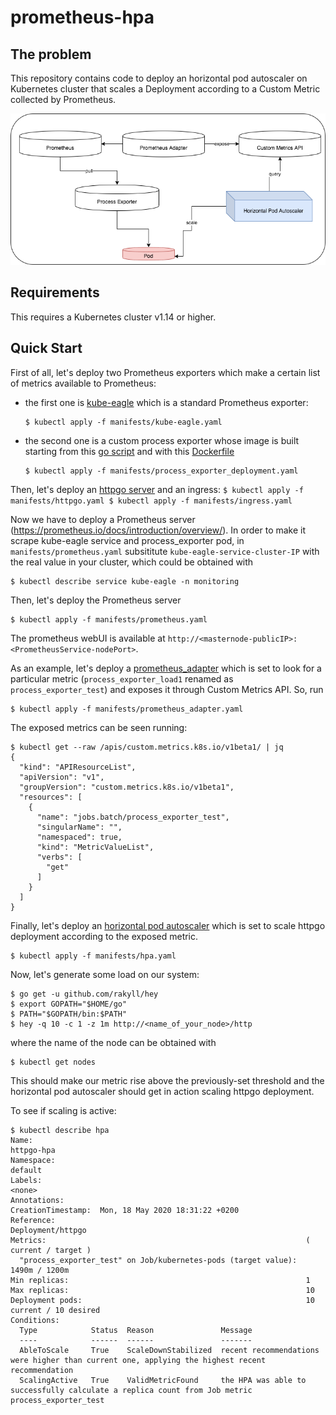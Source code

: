 # prometheus-hpa

## The problem
This repository contains code to deploy an horizontal pod autoscaler on Kubernetes cluster that scales a Deployment according to a Custom Metric collected by Prometheus.

![Overview](hpa_.png)

## Requirements
This requires a Kubernetes cluster v1.14 or higher. 

## Quick Start
First of all, let's deploy two Prometheus exporters which make a certain list of metrics available to Prometheus:
- the first one is [kube-eagle](https://github.com/cloudworkz/kube-eagle) which is a standard Prometheus exporter:
    ```
    $ kubectl apply -f manifests/kube-eagle.yaml
    ```
- the second one is a custom process exporter whose image is built starting from this [go script](process_exporter/process_exporter.go) and with this [Dockerfile](process_exporter/Dockerfile)
    ```
    $ kubectl apply -f manifests/process_exporter_deployment.yaml
    ```

Then, let's deploy an [httpgo server](httpgo/httpgo.yaml) and an ingress:
    ```
    $ kubectl apply -f manifests/httpgo.yaml
    $ kubectl apply -f manifests/ingress.yaml
    ```

Now we have to deploy a Prometheus server (https://prometheus.io/docs/introduction/overview/).
In order to make it scrape kube-eagle service and process_exporter pod, in ```manifests/prometheus.yaml``` subsititute ```kube-eagle-service-cluster-IP``` with the real value in your cluster, which could be obtained with 
```
$ kubectl describe service kube-eagle -n monitoring
```
Then, let's deploy the Prometheus server
```
$ kubectl apply -f manifests/prometheus.yaml
```

The prometheus webUI is available at ```http://<masternode-publicIP>:<PrometheusService-nodePort>```.

As an example, let's deploy a [prometheus_adapter](https://github.com/DirectXMan12/k8s-prometheus-adapter) which is set to look for a particular metric (```process_exporter_load1``` renamed as ```process_exporter_test```) and exposes it through Custom Metrics API. 
So, run
````
$ kubectl apply -f manifests/prometheus_adapter.yaml
````

The exposed metrics can be seen running:
````
$ kubectl get --raw /apis/custom.metrics.k8s.io/v1beta1/ | jq
{
  "kind": "APIResourceList",
  "apiVersion": "v1",
  "groupVersion": "custom.metrics.k8s.io/v1beta1",
  "resources": [
    {
      "name": "jobs.batch/process_exporter_test",
      "singularName": "",
      "namespaced": true,
      "kind": "MetricValueList",
      "verbs": [
        "get"
      ]
    }
  ]
}
````

Finally, let's deploy an [horizontal pod autoscaler](https://kubernetes.io/docs/tasks/run-application/horizontal-pod-autoscale/) which is set to scale httpgo deployment according to the exposed metric. 
````
$ kubectl apply -f manifests/hpa.yaml
````

Now, let's generate some load on our system:
```
$ go get -u github.com/rakyll/hey
$ export GOPATH="$HOME/go"
$ PATH="$GOPATH/bin:$PATH"
$ hey -q 10 -c 1 -z 1m http://<name_of_your_node>/http
```
where the name of the node can be obtained with 

```
$ kubectl get nodes
```

This should make our metric rise above the previously-set threshold and the horizontal pod autoscaler should get in action scaling httpgo deployment. 

To see if scaling is active:
````
$ kubectl describe hpa
Name:                                                             httpgo-hpa
Namespace:                                                        default
Labels:                                                           <none>
Annotations:                                                      CreationTimestamp:  Mon, 18 May 2020 18:31:22 +0200
Reference:                                                        Deployment/httpgo
Metrics:                                                          ( current / target )
  "process_exporter_test" on Job/kubernetes-pods (target value):  1490m / 1200m
Min replicas:                                                     1
Max replicas:                                                     10
Deployment pods:                                                  10 current / 10 desired
Conditions:
  Type            Status  Reason               Message
  ----            ------  ------               -------
  AbleToScale     True    ScaleDownStabilized  recent recommendations were higher than current one, applying the highest recent recommendation
  ScalingActive   True    ValidMetricFound     the HPA was able to successfully calculate a replica count from Job metric process_exporter_test
````
